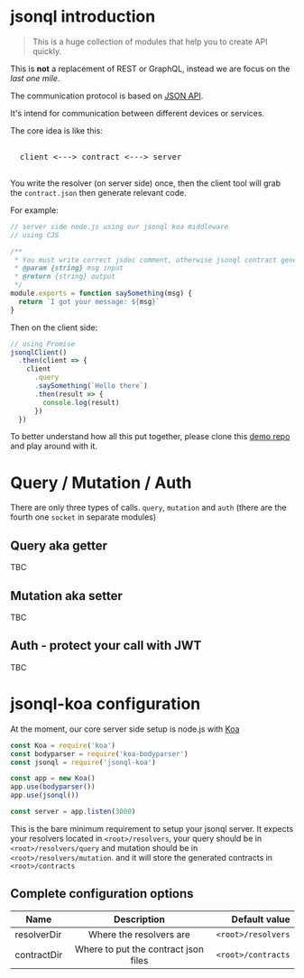 # jsonql introduction

> This is a huge collection of modules that help you to create API quickly.

This is **not** a replacement of REST or GraphQL, instead we are focus on the _last one mile_.

The communication protocol is based on [JSON API](https://jsonapi.org/).

It's intend for communication between different devices or services.

The core idea is like this:

<pre>

  client <---> contract <---> server

</pre>

You write the resolver (on server side) once, then
the client tool will grab the `contract.json` then generate relevant code.

For example:

```js
// server side node.js using our jsonql koa middleware
// using CJS

/**
 * You must write correct jsdoc comment, otherwise jsonql contract generator will throw error
 * @param {string} msg input
 * @return {string} output
 */
module.exports = function saySomething(msg) {
  return `I got your message: ${msg}`
}
```

Then on the client side:

```js
// using Promise
jsonqlClient()
  .then(client => {
    client
      .query
      .saySomething(`Hello there`)
      .then(result => {
        console.log(result)
      })
  })
```

To better understand how all this put together, please clone this [demo repo](https://github.com/joel-chu/jsonql-demo) and play around with it.

# Query / Mutation / Auth

There are only three types of calls. `query`, `mutation` and `auth` (there are the fourth one `socket` in separate modules)

## Query aka getter

TBC

## Mutation aka setter

TBC

## Auth - protect your call with JWT

TBC

# jsonql-koa configuration

At the moment, our core server side setup is node.js with [Koa](https://koajs.com/)

```js
const Koa = require('koa')
const bodyparser = require('koa-bodyparser')
const jsonql = require('jsonql-koa')

const app = new Koa()
app.use(bodyparser())
app.use(jsonql())

const server = app.listen(3000)

```

This is the bare minimum requirement to setup your jsonql server.
It expects your resolvers located in `<root>/resolvers`, your query should be in `<root>/resolvers/query` and mutation should be in `<root>/resolvers/mutation`.
and it will store the generated contracts in `<root>/contracts`

## Complete configuration options

| Name        | Description           | Default value  |
| ------------- |:-------------:| -----:|
| resolverDir | Where the resolvers are | `<root>/resolvers` |
| contractDir | Where to put the contract json files |  `<root>/contracts` |
